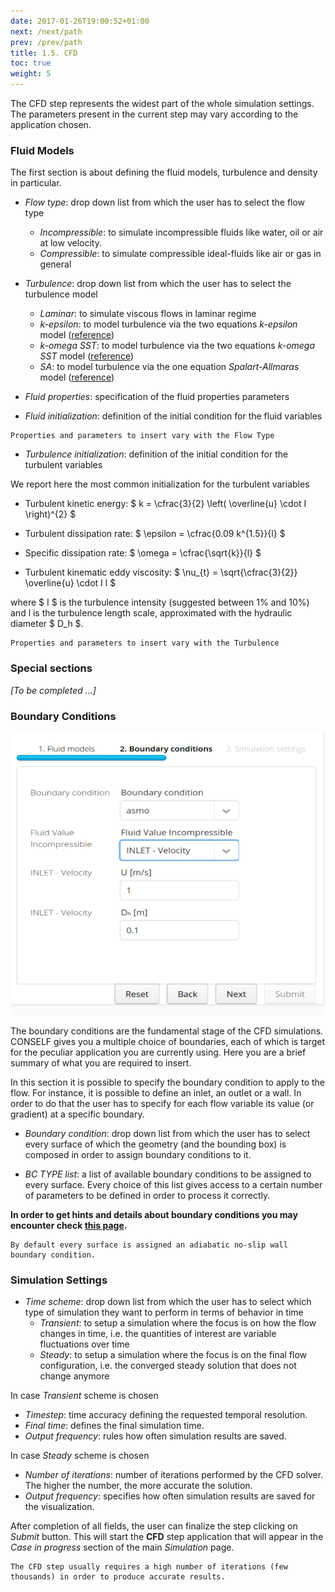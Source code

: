 ```yaml
---
date: 2017-01-26T19:00:52+01:00
next: /next/path
prev: /prev/path
title: 1.5. CFD
toc: true
weight: 5
---
```


The CFD step represents the widest part of the whole simulation settings. The parameters present in the current step may vary according to the application chosen.

### Fluid Models

The first section is about defining the fluid models, turbulence and density in particular.

- *Flow type*: drop down list from which the user has to select the flow type
	- *Incompressible*: to simulate incompressible fluids like water, oil or air at low velocity.
	- *Compressible*: to simulate compressible ideal-fluids like air or gas in general

- *Turbulence*: drop down list from which the user has to select the turbulence model
	- *Laminar*: to simulate viscous flows in laminar regime
	- *k-epsilon*: to model turbulence via the two equations *k-epsilon* model ([reference](http://turbmodels.larc.nasa.gov/ke-chien.html))
	- *k-omega SST*: to model turbulence via the two equations *k-omega SST* model ([reference](http://turbmodels.larc.nasa.gov/sst.html))
	- *SA*: to model turbulence via the one equation *Spalart-Allmaras* model ([reference](http://turbmodels.larc.nasa.gov/spalart.html))

- *Fluid properties*: specification of the fluid properties parameters
- *Fluid initialization*: definition of the initial condition for the fluid variables

<!-- -->

    Properties and parameters to insert vary with the Flow Type

- *Turbulence initialization*: definition of the initial condition for the turbulent variables

We report here the most common initialization for the turbulent variables

- Turbulent kinetic energy: $ k = \cfrac{3}{2} \left( \overline{u} \cdot I \right)^{2} $

- Turbulent dissipation rate: $ \epsilon = \cfrac{0.09 k^{1.5}}{l} $

- Specific dissipation rate: $ \omega = \cfrac{\sqrt{k}}{l} $

- Turbulent kinematic eddy viscosity: $ \nu_{t} = \sqrt{\cfrac{3}{2}} \overline{u} \cdot I l $

where $ I $ is the turbulence intensity (suggested between 1% and 10%) and l is the turbulence length scale, approximated with the hydraulic diameter $ D_h $.

    Properties and parameters to insert vary with the Turbulence

### Special sections

*[To be completed ...]*

### Boundary Conditions

![Velocity inlet boundary condition application to selected boundary *asmo*.](images/BC_selection.png "Velocity inlet boundary condition application to selected boundary asmo.")

The boundary conditions are the fundamental stage of the CFD simulations. CONSELF gives you a multiple choice of boundaries, each of which is target for the peculiar application you are currently using. Here you are a brief summary of what you are required to insert.

In this section it is possible to specify the boundary condition to apply to the flow. For instance, it is possible to define an inlet, an outlet or a wall. In order to do that the user has to specify for each flow variable its value (or gradient) at a specific boundary.

- *Boundary condition*: drop down list from which the user has to select every surface of which the geometry (and the bounding box) is composed in order to assign boundary conditions to it.

- *BC TYPE list*: a list of available boundary conditions to be assigned to every surface. Every choice of this list gives access to a certain number of parameters to be defined in order to process it correctly.

**In order to get hints and details about boundary conditions you may encounter check [this page](:Boundaries "wikilink").**

    By default every surface is assigned an adiabatic no-slip wall boundary condition.

### Simulation Settings

- *Time scheme*: drop down list from which the user has to select which type of simulation they want to perform in terms of behavior in time
	- *Transient*: to setup a simulation where the focus is on how the flow changes in time, i.e. the quantities of interest are variable fluctuations over time
	- *Steady*: to setup a simulation where the focus is on the final flow configuration, i.e. the converged steady solution that does not change anymore

In case *Transient* scheme is chosen

- *Timestep*: time accuracy defining the requested temporal resolution.
- *Final time*: defines the final simulation time.
- *Output frequency*: rules how often simulation results are saved.

In case *Steady* scheme is chosen

- *Number of iterations*: number of iterations performed by the CFD solver. The higher the number, the more accurate the solution.
- *Output frequency*: specifies how often simulation results are saved for the visualization.

After completion of all fields, the user can finalize the step clicking on *Submit* button. This will start the **CFD** step application that will appear in the *Case in progress* section of the main *Simulation* page.

    The CFD step usually requires a high number of iterations (few thousands) in order to produce accurate results.